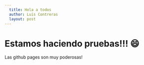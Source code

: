 ```yaml
---
  title: Hola a todos
  author: Luis Contreras
  layout: post
---
```


# Estamos haciendo pruebas!!! :smile:
Las github pages son muy poderosas! 
